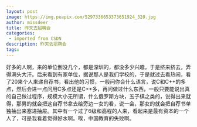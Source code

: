 ```yaml
---
layout: post
image: https://img.peapix.com/5297336653373651924_320.jpg
author: missdeer
title: 昨天去招聘会
categories: 
 - imported from CSDN
description: 昨天去招聘会
tags: 
---
```


好多的人啊，来的单位倒没几个，都是深圳的，都没多少兴趣，于是挤来挤去，弄得满头大汗。后来看到有家单位，据说那人是我们学校的，于是就过去看热闹，看了20来个人来递自荐书，看出他的习惯，一般问你会什么语言，说C和C++的多点，然后会进一点问用C多点还是C++多，再问做过什么东西，一般只要能说出真的自己做过程序，规模大小无所谓，什么俄罗斯方块，五子棋之类的，说得出来就得，那男的就会把这自荐书拿去给旁边一女的看，说一会，那女的就会把自荐书单独抽出来塞进抽屉。其中有一个过了6级和高程的人来，看起来是最有资本的一个人了，可是我看着觉得好水啊。唉，中国教育的失败啊。

